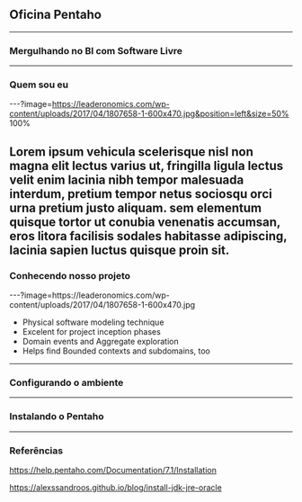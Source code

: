 ## Oficina Pentaho
___
### Mergulhando no BI com Software Livre

---
### Quem sou eu 
---?image=https://leaderonomics.com/wp-content/uploads/2017/04/1807658-1-600x470.jpg&position=left&size=50% 100%

Lorem ipsum vehicula scelerisque nisl non magna elit lectus varius ut, fringilla ligula lectus velit enim lacinia nibh tempor malesuada interdum, pretium tempor netus sociosqu orci urna pretium justo aliquam. sem elementum quisque tortor ut conubia venenatis accumsan, eros litora facilisis sodales habitasse adipiscing, lacinia sapien luctus quisque proin sit. 
---
### Conhecendo nosso projeto

<div class="left">
---?image=https://leaderonomics.com/wp-content/uploads/2017/04/1807658-1-600x470.jpg
</div>

<div class="right">
<ul>
    <li>Physical software modeling technique</li>
    <li>Excelent for project inception phases</li>
    <li>Domain events and Aggregate exploration</li>
    <li>Helps find Bounded contexts and subdomains, too</li>
</ul>
</div>

--- 
### Configurando o ambiente


--- 
### Instalando o Pentaho

---
### Referências

https://help.pentaho.com/Documentation/7.1/Installation

https://alexssandroos.github.io/blog/install-jdk-jre-oracle
